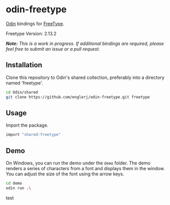 # odin-freetype
[Odin](https://github.com/odin-lang/Odin) bindings for [FreeType](https://www.freetype.org/index.html).

Freetype Version: 2.13.2

_**Note:** This is a work in progress. If additional bindings are required, please feel free to submit an issue or a pull request._

## Installation
Clone this repository to Odin's shared collection, preferably into a directory named 'freetype'.

```bash
cd Odin/shared
git clone https://github.com/englerj/odin-freetype.git freetype
```

## Usage
Import the package.
```c
import "shared:freetype"
```

## Demo
On Windows, you can run the demo under the `demo` folder. The demo renders a series of characters from a font and displays them in the window. You can adjust the size of the font using the arrow keys.
```bash
cd demo
odin run .\
```



test
